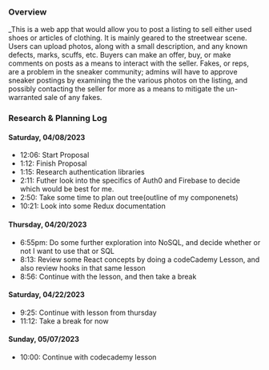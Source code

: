 ### Overview
_This is a web app that would allow you to post a listing to sell either used shoes or articles of clothing. It is mainly geared to the streetwear scene. Users can upload photos, along with a small description, and any known defects, marks, scuffs, etc. Buyers can make an offer, buy, or make comments on posts as a means to interact with the seller. Fakes, or reps, are a problem in the sneaker community; admins will have to approve sneaker postings by examining the the various photos on the listing, and possibly contacting the seller for more as a means to mitigate the un-warranted sale of any fakes. 

### Research & Planning Log
#### Saturday, 04/08/2023
* 12:06: Start Proposal
* 1:12: Finish Proposal
* 1:15: Research authentication libraries
* 2:11: Futher look into the specifics of Auth0 and Firebase to decide which would be best for me. 
* 2:50: Take some time to plan out tree(outline of my componenets)
* 10:21: Look into some Redux documentation
#### Thursday, 04/20/2023
* 6:55pm: Do some further exploration into NoSQL, and decide whether or not I want to use that or SQL
* 8:13: Review some React concepts by doing a codeCademy Lesson, and also review hooks in that same lesson
* 8:56: Continue with the lesson, and then take a break
#### Saturday, 04/22/2023
* 9:25: Continue with lesson from thursday
* 11:12: Take a break for now
#### Sunday, 05/07/2023
* 10:00: Continue with codecademy lesson